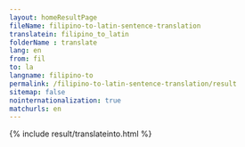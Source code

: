 ```yaml
---
layout: homeResultPage
fileName: filipino-to-latin-sentence-translation
translatein: filipino_to_latin
folderName : translate
lang: en
from: fil
to: la
langname: filipino-to
permalink: /filipino-to-latin-sentence-translation/result
sitemap: false
nointernationalization: true
matchurls: en
---
```

{% include result/translateinto.html %}

<script src="/js/result/translation.js" data-foldername="{{page.folderName}}" data-lang="{{page.lang}}"></script>

